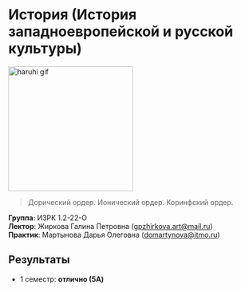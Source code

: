 # История (История западноевропейской и русской культуры)

<img alt="haruhi gif" src="https://github.com/maxbarsukov/itmo/blob/master/.docs/haruhi.gif" height="250">

> Дорический ордер. Ионический ордер. Коринфский ордер.

**Группа**: ИЗРК 1.2-22-О \
**Лектор**: Жиркова Галина Петровна (gpzhirkova.art@mail.ru) \
**Практик**: Мартынова Дарья Олеговна (domartynova@itmo.ru)

## Результаты

- 1 семестр: **отлично (5A)**
